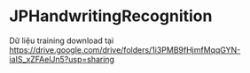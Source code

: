 # JPHandwritingRecognition

Dữ liệu training download tại https://drive.google.com/drive/folders/1i3PMB9fHjmfMqqGYN-iaIS_xZFAelJn5?usp=sharing
